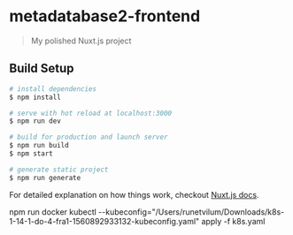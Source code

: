 # metadatabase2-frontend

> My polished Nuxt.js project

## Build Setup

``` bash
# install dependencies
$ npm install

# serve with hot reload at localhost:3000
$ npm run dev

# build for production and launch server
$ npm run build
$ npm start

# generate static project
$ npm run generate
```

For detailed explanation on how things work, checkout [Nuxt.js docs](https://nuxtjs.org).

npm run docker
kubectl --kubeconfig="/Users/runetvilum/Downloads/k8s-1-14-1-do-4-fra1-1560892933132-kubeconfig.yaml" apply -f k8s.yaml
